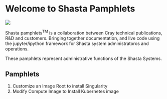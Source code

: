 # Welcome to Shasta Pamphlets

![](https://cdn.flipsnack.com/blog/wp-content/uploads/2017/09/19160632/31.jpg)

Shasta pamphlets<sup>TM</sup> is a collaboration between Cray technical publications, R&D and customers. Bringing together documentation, and live code using the jupyter/ipython framework for Shasta system administratoros and operations.

These pamphlets represent administrative functions of the Shasta Systems.

## Pamphlets

1. Customize an Image Root to install Singularity
1. Modify Compute Image to Install Kubernetes image

